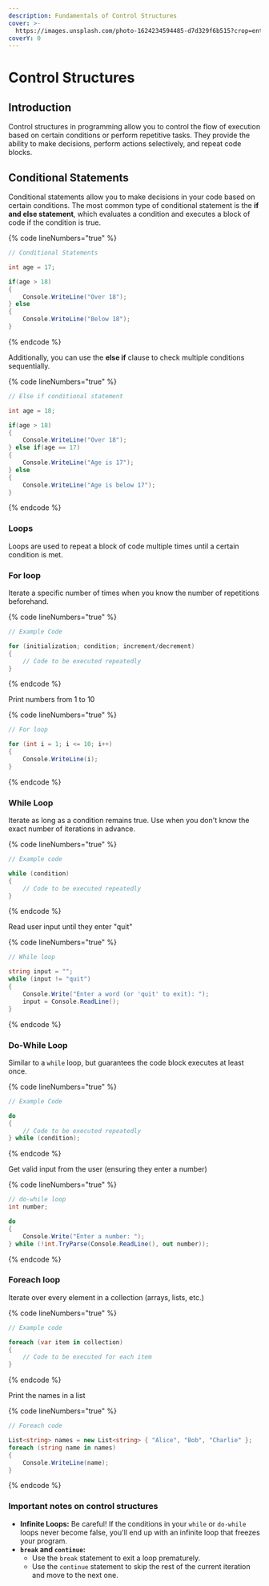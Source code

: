 ```yaml
---
description: Fundamentals of Control Structures
cover: >-
  https://images.unsplash.com/photo-1624234594485-d7d329f6b515?crop=entropy&cs=srgb&fm=jpg&ixid=M3wxOTcwMjR8MHwxfHNlYXJjaHwxfHxjb250cm9sfGVufDB8fHx8MTcxMDA2NzQwM3ww&ixlib=rb-4.0.3&q=85
coverY: 0
---
```


# Control Structures

## Introduction

Control structures in programming allow you to control the flow of execution based on certain conditions or perform repetitive tasks. They provide the ability to make decisions, perform actions selectively, and repeat code blocks.&#x20;

## Conditional Statements

Conditional statements allow you to make decisions in your code based on certain conditions. The most common type of conditional statement is the **if and else statement**, which evaluates a condition and executes a block of code if the condition is true.&#x20;

{% code lineNumbers="true" %}
```csharp
// Conditional Statements

int age = 17;

if(age > 18)
{
    Console.WriteLine("Over 18");
} else 
{
    Console.WriteLine("Below 18");
}
```
{% endcode %}

Additionally, you can use the **else if** clause to check multiple conditions sequentially.&#x20;

{% code lineNumbers="true" %}
```csharp
// Else if conditional statement

int age = 18;

if(age > 18)
{
    Console.WriteLine("Over 18");
} else if(age == 17)
{
    Console.WriteLine("Age is 17");
} else
{
    Console.WriteLine("Age is below 17");
}
```
{% endcode %}

### Loops

Loops are used to repeat a block of code multiple times until a certain condition is met.&#x20;

### For loop

Iterate a specific number of times when you know the number of repetitions beforehand.

{% code lineNumbers="true" %}
```csharp
// Example Code

for (initialization; condition; increment/decrement)
{
    // Code to be executed repeatedly
}

```
{% endcode %}

Print numbers from 1 to 10

{% code lineNumbers="true" %}
```csharp
// For loop

for (int i = 1; i <= 10; i++)
{
    Console.WriteLine(i);
}

```
{% endcode %}

### While Loop

Iterate as long as a condition remains true. Use when you don't know the exact number of iterations in advance.

{% code lineNumbers="true" %}
```csharp
// Example code

while (condition) 
{
    // Code to be executed repeatedly
}

```
{% endcode %}

Read user input until they enter "quit"

{% code lineNumbers="true" %}
```csharp
// While loop

string input = "";
while (input != "quit")
{
    Console.Write("Enter a word (or 'quit' to exit): ");
    input = Console.ReadLine();
}

```
{% endcode %}

### Do-While Loop

Similar to a `while` loop, but guarantees the code block executes at least once.

{% code lineNumbers="true" %}
```csharp
// Example Code

do
{
    // Code to be executed repeatedly
} while (condition); 

```
{% endcode %}

Get valid input from the user (ensuring they enter a number)

{% code lineNumbers="true" %}
```csharp
// do-while loop
int number;

do
{
    Console.Write("Enter a number: ");
} while (!int.TryParse(Console.ReadLine(), out number));

```
{% endcode %}

### Foreach loop

Iterate over every element in a collection (arrays, lists, etc.)

{% code lineNumbers="true" %}
```csharp
// Example code

foreach (var item in collection) 
{
    // Code to be executed for each item
}

```
{% endcode %}

Print the names in a list

{% code lineNumbers="true" %}
```csharp
// Foreach code

List<string> names = new List<string> { "Alice", "Bob", "Charlie" };
foreach (string name in names)
{
    Console.WriteLine(name);
}

```
{% endcode %}

### Important notes on control structures

* **Infinite Loops:** Be careful! If the conditions in your `while` or `do-while` loops never become false, you'll end up with an infinite loop that freezes your program.
* **`break` and `continue`:**
  * Use the `break` statement to exit a loop prematurely.
  * Use the `continue` statement to skip the rest of the current iteration and move to the next one.
